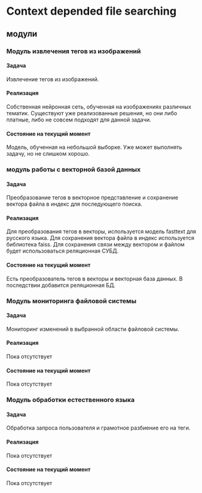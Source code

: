 # Context depended file searching

## модули

### Модуль извлечения тегов из изображений

#### Задача

Извлечение тегов из изображений.

#### Реализация

Собственная нейронная сеть, обученная на изображениях различных тематик.
Существуют уже реализованные решения, но они либо платные, либо не совсем подходят для данной задачи.

#### Состояние на текущий момент

Модель, обученная на небольшой выборке. Уже может выполнять задачу, но не слишком хорошо.

### модуль работы с векторной базой данных

#### Задача

Преобразование тегов в векторное представление и сохранение вектора файла в индекс для последующего поиска.

#### Реализация

Для преобразования тегов в векторы, используется модель fasttext для русского языка.
Для сохранения вектора файла в индекс используется библиотека faiss.
Для сохранения связи между вектором и файлом будет использоваться реляционная СУБД.

#### Состояние на текущий момент

Есть преобразователь тегов в векторы и векторная база данных. В последствии добавится реляционная БД.

### Модуль мониторинга файловой системы

#### Задача

Мониторинг изменений в выбранной области файловой системы.

#### Реализация

Пока отсутствует

#### Состояние на текущий момент

Пока отсутствует

### Модуль обработки естественного языка

#### Задача

Обработка запроса пользователя и грамотное разбиение его на теги.

#### Реализация

Пока отсутствует

#### Состояние на текущий момент

Пока отсутствует